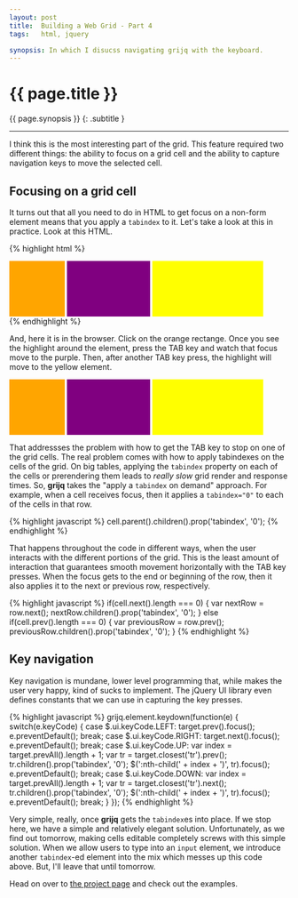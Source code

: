 ```yaml
---
layout: post
title:  Building a Web Grid - Part 4
tags:   html, jquery

synopsis: In which I disucss navigating grijq with the keyboard.
---
```


# {{ page.title }}

{{ page.synopsis }}
{: .subtitle }

-----

I think this is the most interesting part of the grid. This feature required
two different things: the ability to focus on a grid cell and the ability to
capture navigation keys to move the selected cell.

## Focusing on a grid cell

It turns out that all you need to do in HTML to get focus on a non-form
element means that you apply a `tabindex` to it. Let's take a look at this in
practice. Look at this HTML.

{% highlight html %}
<style type="text/css">
.tabindex-example span {
  height: 100px;
  display: inline-block;
}
.tabindex-example .orange {
  background-color: orange;
  width: 100px;
}
.tabindex-example .purple {
  background-color: purple;
  width: 150px;
}
.tabindex-example .yellow {
  background-color: yellow;
  width: 200px;
}
</style>
<div class="tabindex-example">
  <span tabindex="0" class="orange">&nbsp;</span>
  <span tabindex="0" class="purple">&nbsp;</span>
  <span tabindex="0" class="yellow">&nbsp;</span>
</div>
{% endhighlight %}

And, here it is in the browser. Click on the orange rectange. Once you see the
highlight around the element, press the TAB key and watch that focus move to
the purple. Then, after another TAB key press, the highlight will move to the
yellow element.

<style type="text/css">
.tabindex-example span {
  height: 100px;
  display: inline-block;
}
.tabindex-example .orange {
  background-color: orange;
  width: 100px;
}
.tabindex-example .purple {
  background-color: purple;
  width: 150px;
}
.tabindex-example .yellow {
  background-color: yellow;
  width: 200px;
}
</style>
<div class="tabindex-example">
  <span tabindex="0" class="orange">&nbsp;</span>
  <span tabindex="0" class="purple">&nbsp;</span>
  <span tabindex="0" class="yellow">&nbsp;</span>
</div>

That addressses the problem with how to get the TAB key to stop on one of the
grid cells. The real problem comes with how to apply tabindexes on the cells
of the grid. On big tables, applying the `tabindex` property on each of the
cells or prerendering them leads to *really slow* grid render and response
times. So, **grijq** takes the "apply a `tabindex` on demand" approach. For
example, when a cell receives focus, then it applies a `tabindex="0"` to each
of the cells in that row.

{% highlight javascript %}
cell.parent().children().prop('tabindex', '0');
{% endhighlight %}

That happens throughout the code in different ways, when the user interacts
with the different portions of the grid. This is the least amount of
interaction that guarantees smooth movement horizontally with the TAB key
presses. When the focus gets to the end or beginning of the row, then it
also applies it to the next or previous row, respectively.

{% highlight javascript %}
if(cell.next().length === 0) {
  var nextRow = row.next();
  nextRow.children().prop('tabindex', '0');
} else if(cell.prev().length === 0) {
  var previousRow = row.prev();
  previousRow.children().prop('tabindex', '0');
}
{% endhighlight %}

## Key navigation

Key navigation is mundane, lower level programming that, while makes the user
very happy, kind of sucks to implement. The jQuery UI library even defines
constants that we can use in capturing the key presses.

{% highlight javascript %}
grijq.element.keydown(function(e) {
  switch(e.keyCode) {
    case $.ui.keyCode.LEFT:
      target.prev().focus();
      e.preventDefault();
      break;
    case $.ui.keyCode.RIGHT:
      target.next().focus();
      e.preventDefault();
      break;
    case $.ui.keyCode.UP:
      var index = target.prevAll().length + 1;
      var tr = target.closest('tr').prev();
      tr.children().prop('tabindex', '0');
      $(':nth-child(' + index + ')', tr).focus();
      e.preventDefault();
      break;
    case $.ui.keyCode.DOWN:
      var index = target.prevAll().length + 1;
      var tr = target.closest('tr').next();
      tr.children().prop('tabindex', '0');
      $(':nth-child(' + index + ')', tr).focus();
      e.preventDefault();
      break;
  }
});
{% endhighlight %}

Very simple, really, once **grijq** gets the `tabindex`es into place. If we
stop here, we have a simple and relatively elegant solution. Unfortunately,
as we find out tomorrow, making cells editable completely screws with this
simple solution. When we allow users to type into an `input` element, we
introduce another `tabindex`-ed element into the mix which messes up this
code above. But, I'll leave that until tomorrow.

Head on over to [the project page](http://curtis.schlak.com/grijq) and check
out the examples.
